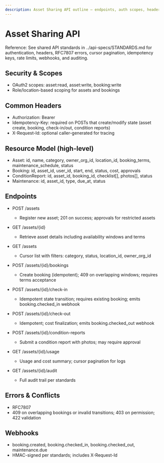 ```yaml
---
description: Asset Sharing API outline — endpoints, auth scopes, headers, idempotency, pagination, approvals
---
```


# Asset Sharing API

Reference: See shared API standards in ../api-specs/STANDARDS.md for authentication, headers, RFC7807 errors, cursor pagination, idempotency keys, rate limits, webhooks, and auditing.

## Security & Scopes
- OAuth2 scopes: asset:read, asset:write, booking:write
- Role/location-based scoping for assets and bookings

## Common Headers
- Authorization: Bearer <token>
- Idempotency-Key: required on POSTs that create/modify state (asset create, booking, check-in/out, condition reports)
- X-Request-Id: optional caller-generated for tracing

## Resource Model (high-level)
- Asset: id, name, category, owner_org_id, location_id, booking_terms, maintenance_schedule, status
- Booking: id, asset_id, user_id, start, end, status, cost, approvals
- ConditionReport: id, asset_id, booking_id, checklist[], photos[], status
- Maintenance: id, asset_id, type, due_at, status

## Endpoints
- POST /assets
  - Register new asset; 201 on success; approvals for restricted assets
- GET /assets/{id}
  - Retrieve asset details including availability windows and terms
- GET /assets
  - Cursor list with filters: category, status, location_id, owner_org_id

- POST /assets/{id}/bookings
  - Create booking (idempotent); 409 on overlapping windows; requires terms acceptance
- POST /assets/{id}/check-in
  - Idempotent state transition; requires existing booking; emits booking.checked_in webhook
- POST /assets/{id}/check-out
  - Idempotent; cost finalization; emits booking.checked_out webhook

- POST /assets/{id}/condition-reports
  - Submit a condition report with photos; may require approval

- GET /assets/{id}/usage
  - Usage and cost summary; cursor pagination for logs

- GET /assets/{id}/audit
  - Full audit trail per standards

## Errors & Conflicts
- RFC7807
- 409 on overlapping bookings or invalid transitions; 403 on permission; 422 validation

## Webhooks
- booking.created, booking.checked_in, booking.checked_out, maintenance.due
- HMAC-signed per standards; includes X-Request-Id
